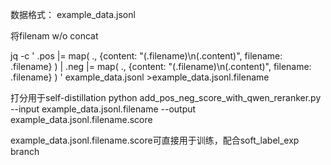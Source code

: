 数据格式：
example_data.jsonl

将filenam w/o concat

jq -c '
.pos |= map(
  .,
  {content: "\(.filename)\n\(.content)", filename: .filename}
) |
.neg |= map(
  .,
  {content: "\(.filename)\n\(.content)", filename: .filename}
)
' example_data.jsonl >example_data.jsonl.filename

打分用于self-distillation
python add_pos_neg_score_with_qwen_reranker.py --input example_data.jsonl.filename --output example_data.jsonl.filename.score

example_data.jsonl.filename.score可直接用于训练，配合soft_label_exp branch